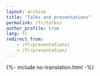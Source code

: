```yaml
---
layout: archive
title: "Talks and presentations"
permalink: /fr/talks/
author_profile: true
lang: fr
redirect_from: 
    - /fr/presentations/
    - /fr/presentation/
---
```

{%- include no-translation.html -%}
